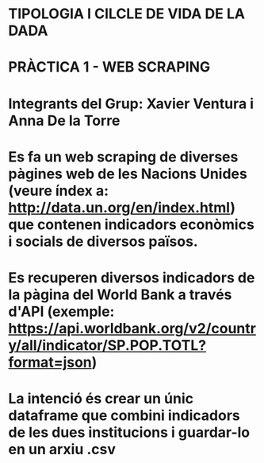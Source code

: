 # TIPOLOGIA I CILCLE DE VIDA DE LA DADA

# PRÀCTICA 1 - WEB SCRAPING

# Integrants del Grup: Xavier Ventura i Anna De la Torre

# Es fa un web scraping de diverses pàgines web de les Nacions Unides (veure índex a: http://data.un.org/en/index.html) que contenen indicadors econòmics i socials de diversos països.
# Es recuperen diversos indicadors de la pàgina del World Bank a través d'API (exemple: https://api.worldbank.org/v2/country/all/indicator/SP.POP.TOTL?format=json)
# La intenció és crear un únic dataframe que combini indicadors de les dues institucions i guardar-lo en un arxiu .csv
